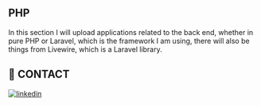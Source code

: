## PHP

In this section I will upload applications related to the back end, whether in pure PHP or Laravel, which is the framework I am using, there will also be things from Livewire, which is a Laravel library.


## 🔗 CONTACT

[![linkedin](https://img.shields.io/badge/linkedin-0A66C2?style=for-the-badge&logo=linkedin&logoColor=white)](https://www.linkedin.com/in/aleksander-trujillo-90a066299/)
